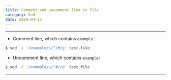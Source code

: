 ```yaml
---
title: Comment and uncomment line in file
category: Sed
date: 2019-04-15
---
```


-----

* Comment line, which contains `example`:
```bash
$ sed -i '/example/s/^/#/g' test.file
```

* Uncomment line, which contains `example`:
```bash
$ sed -i '/example/s/^#//g' test.file
```

-----